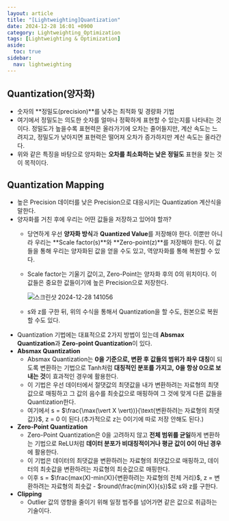 ```yaml
---
layout: article
title: "[Lightweighting]Quantization"
date: 2024-12-28 16:01 +0900
category: Lightweighting_Optimization
tags: [Lightweighting & Optimization]
aside:
  toc: true
sidebar:
  nav: lightweighting
---
```

## Quantization(양자화)

- 숫자의 **정밀도(precision)**를 낮추는 최적화 및 경량화 기법
- 여기에서 정밀도는 의도한 숫자를 얼마나 정확하게 표현할 수 있는지를 나타내는 것이다. 정밀도가 높을수록 표현력은 올라가기에 오차는 줄어들지만, 계산 속도는 느려지고, 정밀도가 낮아지면 표현력은 떨어져 오차가 증가하지만 계산 속도는 올라간다.
- 위와 같은 특징을 바탕으로 양자화는 **오차를 최소화하는 낮은 정밀도** 표현을 찾는 것이 목적이다.

## Quantization Mapping

- 높은 Precision 데이터를 낮은 Precision으로  대응시키는 Quantization 계산식을 말한다.
- 양자화를 거친 후에 우리는 어떤 값들을 저장하고 있어야 할까?
    - 당연하게 우선 **양자화 방식**과 **Quantized Value**를 저장해야 한다. 이뿐만 아니라 우리는 **Scale factor(s)**와 **Zero-point(z)**를 저장해야 한다. 이 값들을 통해 우리는 양자화된 값을 얻을 수도 있고, 역양자화를 통해 복원할 수 있다.
    - Scale factor는 기울기 값이고, Zero-Point는 양자화 후의 0의 위치이다. 이 값들은 중요한 값들이기에 높은 Precision으로 저장한다.
        
        ![스크린샷 2024-12-28 141056](https://github.com/user-attachments/assets/568305df-57d0-4382-9705-112168926c19)
        
    - s와 z를 구한 뒤, 위의 수식을 통해서 Quantization을 할 수도, 원본으로 복원할 수도 있다.
- Quantization 기법에는 대표적으로 2가지 방법이 있는데 **Absmax Quantization**과 **Zero-point Quantization**이 있다.
- **Absmax Quantization**
    - Absmax Quantization는 **0을 기준으로, 변환 후 값들의 범위가 좌우 대칭**이 되도록 변환하는 기법으로 Tanh처럼 **대칭적인 분포를 가지고,** **0을 항상 0으로 보내는 것**이 효과적인 경우에 활용한다.
    - 이 기법은 우선 데이터에서 절댓값의 최댓값을 내가 변환하려는 자료형의 최댓값으로 매핑하고 그 값의 음수를 최솟값으로 매핑하여 그 것에 맞게 다른 값들을  Quantization한다.
    - 여기에서 s = $\frac{\max(\vert X \vert))}{\text{변환하려는 자료형의 최댓값}}$, z = 0 이 된다.(추가적으로 z는 0이기에 따로 저장 안해도 된다.)
- **Zero-Point Quantization**
    - Zero-Point Quantization은 0을 고려하지 않고 **전체 범위를 균일**하게 변환하는 기법으로 ReLU처럼 **데이터 분포가 비대칭적이거나 평균 값이 0이 아닌 경우**에 활용한다.
    - 이 기법은 데이터의 최댓값을 변환하려는 자료형의 최댓값으로 매핑하고, 데이터의 최솟값을 변환하려는 자료형의 최솟값으로 매핑한다.
    - 이후 s = $\frac{max(X)-min(X)}{변환하려는 자료형의 전체 거리}$, z = 변환하려는 자료형의 최솟값 -  $round(\frac{min(X)}{s})$로 s와 z를 구한다.
- **Clipping**
    - Outlier 값의 영향을 줄이기 위해 일정 범주를 넘어가면 같은 값으로 취급하는 기술이다.
